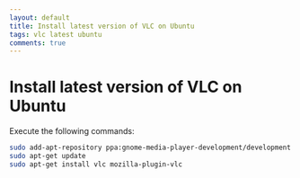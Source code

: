 ```yaml
---
layout: default
title: Install latest version of VLC on Ubuntu
tags: vlc latest ubuntu
comments: true
---
```

# Install latest version of VLC on Ubuntu

Execute the following commands:

```bash
sudo add-apt-repository ppa:gnome-media-player-development/development
sudo apt-get update
sudo apt-get install vlc mozilla-plugin-vlc
```
